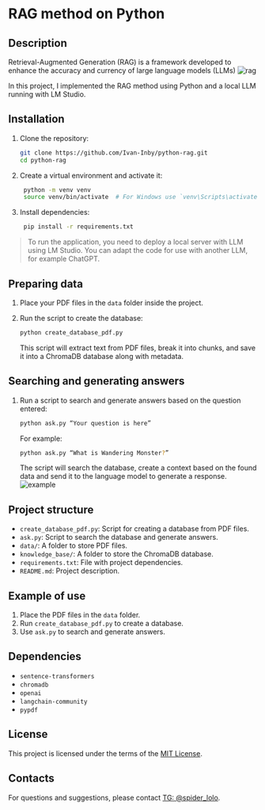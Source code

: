 # RAG method on Python

## Description
Retrieval-Augmented Generation (RAG) is a framework developed to enhance the accuracy and currency of large language models (LLMs)
![rag](https://github.com/Ivan-Inby/python-rag/assets/170828399/e1aa4c92-e11a-4574-9229-dd0e22027748)

In this project, I implemented the RAG method using Python and a local LLM running with LM Studio.

## Installation

1. Clone the repository:
    ```bash
    git clone https://github.com/Ivan-Inby/python-rag.git
    cd python-rag
    ```

2. Create a virtual environment and activate it:
   ```bash
    python -m venv venv
    source venv/bin/activate  # For Windows use `venv\Scripts\activate`
    ```
3. Install dependencies:
   ```bash
    pip install -r requirements.txt
    ```
>To run the application, you need to deploy a local server with LLM using LM Studio.
>You can adapt the code for use with another LLM, for example ChatGPT.

## Preparing data
1. Place your PDF files in the `data` folder inside the project.
2. Run the script to create the database:
    ```bash
    python create_database_pdf.py
    ```

   This script will extract text from PDF files, break it into chunks, and save it into a ChromaDB database along with metadata.

## Searching and generating answers
1. Run a script to search and generate answers based on the question entered:
   ```bash
   python ask.py “Your question is here”
   ```
    For example:

    ```bash
    python ask.py “What is Wandering Monster?”
    ```

    The script will search the database, create a context based on the found data and send it to the language model to generate a response.
    ![example](https://github.com/Ivan-Inby/python-rag/assets/170828399/7930ac32-b4af-4298-98f0-aa2512698ab4)

## Project structure
- `create_database_pdf.py`: Script for creating a database from PDF files.
- `ask.py`: Script to search the database and generate answers.
- `data/`: A folder to store PDF files.
- `knowledge_base/`: A folder to store the ChromaDB database.
- `requirements.txt`: File with project dependencies.
- `README.md`: Project description.

## Example of use

1. Place the PDF files in the `data` folder.
2. Run `create_database_pdf.py` to create a database.
3. Use `ask.py` to search and generate answers.

## Dependencies

- `sentence-transformers`
- `chromadb`
- `openai`
- `langchain-community`
- `pypdf`

## License

This project is licensed under the terms of the [MIT License](LICENSE).

## Contacts

For questions and suggestions, please contact [TG: @spider_lolo](https://t.me/spider_lolo).
